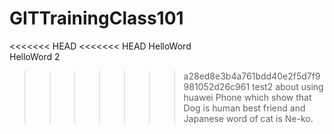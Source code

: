 # GITTrainingClass101
<<<<<<< HEAD
<<<<<<< HEAD
HelloWord  
HelloWord 2
>>>>>>> a28ed8e3b4a761bdd40e2f5d7f9981052d26c961
test2 about using huawei Phone which show that Dog is human best friend and Japanese word of cat is Ne-ko.
